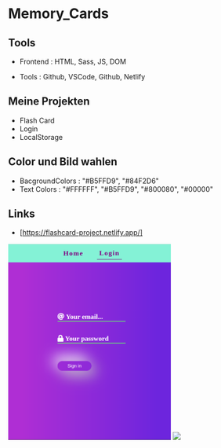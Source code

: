# Memory_Cards
## Tools

- Frontend : HTML, Sass, JS, DOM

- Tools : Github, VSCode, Github, Netlify 

## Meine Projekten

- Flash Card
- Login
- LocalStorage

## Color und Bild wahlen

- BacgroundColors   : "#B5FFD9", "#84F2D6"
- Text Colors       : "#FFFFFF", "#B5FFD9", "#800080", "#00000"

## Links

- [https://flashcard-project.netlify.app/]

<img src="ss-login.png" height="400" /> <img src="images/ss.png" height="400"/>

